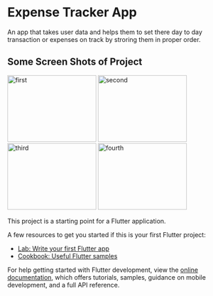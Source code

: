 # Expense Tracker App

An app that takes user data and helps them to set there day to day transaction or expenses on track by stroring them in proper order.

## Some Screen Shots of Project 
<img src="https://raw.githubusercontent.com/Master-Bibash/Expense-Tracker-App/main/assets/111418772/c66acd1e-d59d-4541-be47-ee0542337e47.png" width="200" height="150" alt="first">

<img src="https://raw.githubusercontent.com/Master-Bibash/Expense-Tracker-App/main/assets/111418772/151b6698-6ffc-480b-b16f-431979065b7c.png" width="200" height="150" alt="second">

<img src="https://raw.githubusercontent.com/Master-Bibash/Expense-Tracker-App/main/assets/111418772/b9b09a88-1945-4c55-a150-d16833fa39bc.png" width="200" height="150" alt="third">

<img src="https://raw.githubusercontent.com/Master-Bibash/Expense-Tracker-App/main/assets/111418772/9db2e7b9-dbb5-4361-a49d-d0ef3df83a08.png" width="200" height="150" alt="fourth">




This project is a starting point for a Flutter application.

A few resources to get you started if this is your first Flutter project:

- [Lab: Write your first Flutter app](https://docs.flutter.dev/get-started/codelab)
- [Cookbook: Useful Flutter samples](https://docs.flutter.dev/cookbook)

For help getting started with Flutter development, view the
[online documentation](https://docs.flutter.dev/), which offers tutorials,
samples, guidance on mobile development, and a full API reference.
